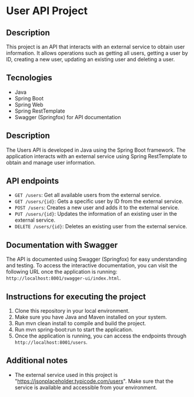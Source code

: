 # User API Project

## Description

This project is an API that interacts with an external service to obtain user information. It allows operations such as getting all users, getting a user by ID, creating a new user, updating an existing user and deleting a user.
## Tecnologies

- Java
- Spring Boot
- Spring Web
- Spring RestTemplate
- Swagger (Springfox) for API documentation

## Description

The Users API is developed in Java using the Spring Boot framework. The application interacts with an external service using Spring RestTemplate to obtain and manage user information.

## API endpoints

- `GET /users`: Get all available users from the external service.
- `GET /users/{id}`: Gets a specific user by ID from the external service.
- `POST /users`: Creates a new user and adds it to the external service.
- `PUT /users/{id}`: Updates the information of an existing user in the external service.
- `DELETE /users/{id}`: Deletes an existing user from the external service.

## Documentation with Swagger

The API is documented using Swagger (Springfox) for easy understanding and testing. To access the interactive documentation, you can visit the following URL once the application is running: `http://localhost:8001/swagger-ui/index.html`.

## Instructions for executing the project

1. Clone this repository in your local environment.
2. Make sure you have Java and Maven installed on your system.
3. Run mvn clean install to compile and build the project.
4. Run mvn spring-boot:run to start the application.
5. Once the application is running, you can access the endpoints through `http://localhost:8001/users`.

## Additional notes

- The external service used in this project is "https://jsonplaceholder.typicode.com/users". Make sure that the service is available and accessible from your environment.
